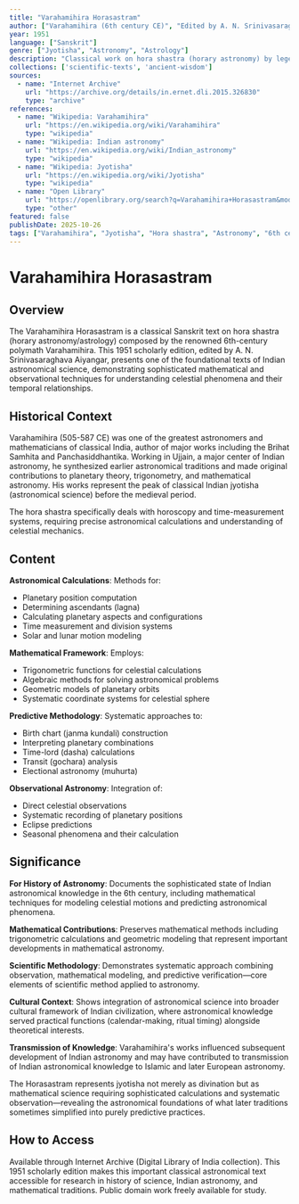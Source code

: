 ```yaml
---
title: "Varahamihira Horasastram"
author: ["Varahamihira (6th century CE)", "Edited by A. N. Srinivasaraghava Aiyangar"]
year: 1951
language: ["Sanskrit"]
genre: ["Jyotisha", "Astronomy", "Astrology"]
description: "Classical work on hora shastra (horary astronomy) by legendary 6th-century polymath Varahamihira. Contains sophisticated astronomical calculations, predictive methodologies based on celestial mechanics, and mathematical principles underlying time measurement and astrological prediction. Demonstrates advanced knowledge of planetary motion and mathematical modeling of cosmic phenomena, representing peak of classical Indian astronomical science."
collections: ['scientific-texts', 'ancient-wisdom']
sources:
  - name: "Internet Archive"
    url: "https://archive.org/details/in.ernet.dli.2015.326830"
    type: "archive"
references:
  - name: "Wikipedia: Varahamihira"
    url: "https://en.wikipedia.org/wiki/Varahamihira"
    type: "wikipedia"
  - name: "Wikipedia: Indian astronomy"
    url: "https://en.wikipedia.org/wiki/Indian_astronomy"
    type: "wikipedia"
  - name: "Wikipedia: Jyotisha"
    url: "https://en.wikipedia.org/wiki/Jyotisha"
    type: "wikipedia"
  - name: "Open Library"
    url: "https://openlibrary.org/search?q=Varahamihira+Horasastram&mode=everything"
    type: "other"
featured: false
publishDate: 2025-10-26
tags: ["Varahamihira", "Jyotisha", "Hora shastra", "Astronomy", "6th century", "Mathematical astronomy", "Planetary motion", "Time measurement", "Classical science", "Indian astronomy", "Astrology", "Celestial mechanics"]
---
```


# Varahamihira Horasastram

## Overview

The Varahamihira Horasastram is a classical Sanskrit text on hora shastra (horary astronomy/astrology) composed by the renowned 6th-century polymath Varahamihira. This 1951 scholarly edition, edited by A. N. Srinivasaraghava Aiyangar, presents one of the foundational texts of Indian astronomical science, demonstrating sophisticated mathematical and observational techniques for understanding celestial phenomena and their temporal relationships.

## Historical Context

Varahamihira (505-587 CE) was one of the greatest astronomers and mathematicians of classical India, author of major works including the Brihat Samhita and Panchasiddhantika. Working in Ujjain, a major center of Indian astronomy, he synthesized earlier astronomical traditions and made original contributions to planetary theory, trigonometry, and mathematical astronomy. His works represent the peak of classical Indian jyotisha (astronomical science) before the medieval period.

The hora shastra specifically deals with horoscopy and time-measurement systems, requiring precise astronomical calculations and understanding of celestial mechanics.

## Content

**Astronomical Calculations**: Methods for:
- Planetary position computation
- Determining ascendants (lagna)
- Calculating planetary aspects and configurations
- Time measurement and division systems
- Solar and lunar motion modeling

**Mathematical Framework**: Employs:
- Trigonometric functions for celestial calculations
- Algebraic methods for solving astronomical problems
- Geometric models of planetary orbits
- Systematic coordinate systems for celestial sphere

**Predictive Methodology**: Systematic approaches to:
- Birth chart (janma kundali) construction
- Interpreting planetary combinations
- Time-lord (dasha) calculations
- Transit (gochara) analysis
- Electional astronomy (muhurta)

**Observational Astronomy**: Integration of:
- Direct celestial observations
- Systematic recording of planetary positions
- Eclipse predictions
- Seasonal phenomena and their calculation

## Significance

**For History of Astronomy**: Documents the sophisticated state of Indian astronomical knowledge in the 6th century, including mathematical techniques for modeling celestial motions and predicting astronomical phenomena.

**Mathematical Contributions**: Preserves mathematical methods including trigonometric calculations and geometric modeling that represent important developments in mathematical astronomy.

**Scientific Methodology**: Demonstrates systematic approach combining observation, mathematical modeling, and predictive verification—core elements of scientific method applied to astronomy.

**Cultural Context**: Shows integration of astronomical science into broader cultural framework of Indian civilization, where astronomical knowledge served practical functions (calendar-making, ritual timing) alongside theoretical interests.

**Transmission of Knowledge**: Varahamihira's works influenced subsequent development of Indian astronomy and may have contributed to transmission of Indian astronomical knowledge to Islamic and later European astronomy.

The Horasastram represents jyotisha not merely as divination but as mathematical science requiring sophisticated calculations and systematic observation—revealing the astronomical foundations of what later traditions sometimes simplified into purely predictive practices.

## How to Access

Available through Internet Archive (Digital Library of India collection). This 1951 scholarly edition makes this important classical astronomical text accessible for research in history of science, Indian astronomy, and mathematical traditions. Public domain work freely available for study.
